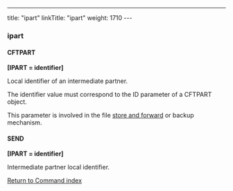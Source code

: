 ---
title: "ipart"
linkTitle: "ipart"
weight: 1710
---<span id="ipart"></span>

### ipart

#### CFTPART

****[IPART = identifier]****

Local identifier of an intermediate
partner.

The identifier value must correspond to the ID parameter of a
CFTPART object.

This parameter is involved in the file [store
and forward](../../../../concepts/transfer_command_overview/store_and_forward_mode_routing) or backup mechanism.

#### SEND

****[IPART = identifier]****

Intermediate partner local identifier.

[Return to Command index](../../)
